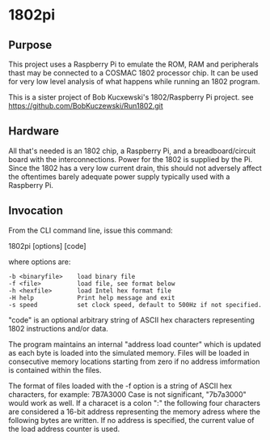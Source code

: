 # 1802pi

## Purpose
This project uses a Raspberry Pi to emulate the ROM, RAM and peripherals thast may be connected 
to a COSMAC 1802 processor chip.  It can be used for very low level analysis of what happens
while running an 1802 program.

This is a sister project of Bob Kucxewski's 1802/Raspberry Pi project.
see https://github.com/BobKuczewski/Run1802.git
## Hardware
All that's needed is an 1802 chip, a Raspberry Pi, and a breadboard/circuit board with the
interconnections.  Power for the 1802 is supplied by the Pi.  Since the 1802 has a very low
current drain, this should not adversely affect the oftentimes barely adequate power supply
typically used with a Raspberry Pi.

## Invocation
From the CLI command line, issue this command:

1802pi [options] [code]

where options are:

    -b <binaryfile>    load binary file
    -f <file>          load file, see format below
    -h <hexfile>       load Intel hex format file
    -H help            Print help message and exit
    -s speed           set clock speed, default to 500Hz if not specified.

"code" is an optional arbitrary string of ASCII hex characters representing 1802 instructions 
and/or data.

The program maintains an internal "address load counter" which is updated as each byte is loaded 
into the simulated memory.  Files will be loaded in consecutive memory locations starting from 
zero if no address imformation is contained within the files.

The format of files loaded with the -f option is a string of ASCII hex characters, for example:
7B7A3000
Case is not significant, "7b7a3000" would work as well.  If a characet is a colon ":" the 
following four characters are considered a 16-bit address representing the memory adress where 
the following bytes are written.  If no address is specified, the current value of the load 
address counter is used.

